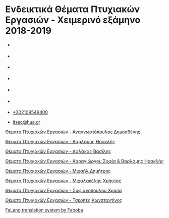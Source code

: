 Ενδεικτικά Θέματα Πτυχιακών Εργασιών - Χειμερινό εξάμηνο 2018-2019
===============  

*   [](https://www.facebook.com/ditharokopio)
*   [](https://www.youtube.com/channel/UCEHkYirpXF1nSLxDCrfDZ4A)
*   [](https://www.linkedin.com/company/77699385)
*   [](https://www.instagram.com/dithua)

*   [](https://dit.hua.gr/index.php/el/studies/undergraduate-studies?view=article&id=1899:ep261-proegmena-themata-leitourgikon-systematon&catid=93:dit-undergraduate-courses-5)
*   [](https://dit.hua.gr/index.php/en/studies/undergraduate-studies?view=article&id=1899:ep261-advanced-topics-in-operating-systems&catid=93:dit-undergraduate-courses-5)

*   [+302109549400](tel:+302109549400)
*   [itsec@hua.gr](mailto:itsec@hua.gr)

[Θέματα Πτυχιακών Εργασιών - Αναγνωστόπουλος Δημοσθένης](https://dit.hua.gr/images/anagnostopoulos_thesis.pdf)

[Θέματα Πτυχιακών Εργασιών - Βαρλάμης Ηρακλής](https://dit.hua.gr/images/varlamis_thesis_w2018.pdf)

[Θέματα Πτυχιακών Εργασιών - Δαλάκας Βασίλης](https://dit.hua.gr/images/dalakas_thesis_w2018.pdf)

[Θέματα Πτυχιακών Εργασιών - Καραγιώργου Σοφία & Βαρλάμης Ηρακλής](https://dit.hua.gr/images/varlamis-karagiorgou_thesis.pdf)

[Θέματα Πτυχιακών Εργασιών - Μιχαήλ Δημήτρης](https://dit.hua.gr/images/michail_thesis_w2018.pdf)

[Θέματα Πτυχιακών Εργασιών - Μιχαλακέλης Χρήστος](https://dit.hua.gr/images/michalack_thesis.pdf)

[Θέματα Πτυχιακών Εργασιών - Σοφιανοπούλου Χρύσα](https://dit.hua.gr/images/sofianopoulou_thesis_2018.pdf)

[Θέματα Πτυχιακών Εργασιών - Τσερπές Κωνσταντίνος](https://dit.hua.gr/images/theses_Tserpes_2018_10-1.pdf)

[FaLang translation system by Faboba](http://www.faboba.com/ "Faboba : Création de composantJoomla")

[](https://dit.hua.gr/index.php/el/studies/undergraduate-studies?view=article&id=1349:2018-2019&catid=45:-#)